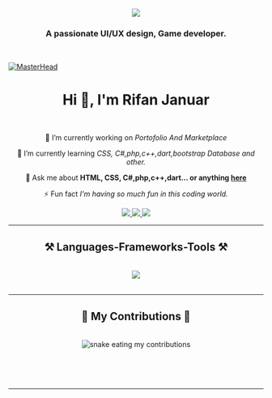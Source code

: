 <h1 align="center">
    <img src="https://readme-typing-svg.herokuapp.com/?font=Righteous&size=35&center=true&vCenter=true&width=500&height=70&duration=8000&lines=Hi+WELCOME+TO+GITHUB+ME!;+I'm.+RIFAN+JANUAR!;" />
</h1>

<h3 align="center">A passionate UI/UX design, Game developer.</h3>

<br/>

[![MasterHead](https://www.optimalvirtualemployee.com/wp-content/uploads/2023/01/front-end-development.gif)](https://rishavchanda.io)
<h1 align="center">Hi 👋, I'm Rifan Januar</h1>

<br/>
 <div align="center">

  🔭 I’m currently working on *Portofolio And Marketplace*
 
 🌱 I’m currently learning *CSS, C#,php,c++,dart,bootstrap Database and other.*

💬 Ask me about **HTML, CSS, C#,php,c++,dart... or anything [here](https://github.com/YuzakiOnly)**

⚡ Fun fact *I'm having so much fun in this coding world.*

 </div>
 
<div align="center"> 
  <a href="RZenka115@gmail.com">
    <img src="https://img.shields.io/badge/Gmail-333333?style=for-the-badge&logo=gmail&logoColor=red" />
  </a>
  <a href="#" target="_blank">
    <img src="https://img.shields.io/badge/LinkedIn-0077B5?style=for-the-badge&logo=linkedin&logoColor=white" target="_blank" />
  </a>
  <a href="https://github.com/RZenka115" target="_blank">
     <img src="https://img.shields.io/badge/Portfolio-FF5722?style=for-the-badge&logo=todoist&logoColor=white" target="_blank" /> <!-- sqlite, safari, google-chrome are other good icon options -->
  </a>
</div>

 <hr/>
 
<h2 align="center">⚒️ Languages-Frameworks-Tools ⚒️</h2>
<br/>
<div align="center">
    <img src="https://skillicons.dev/icons?i=bootstrap,cpp,html,css,laravel,dart,flutter,php,vscode" />
</div>

<br/>
<hr/>

<div align="center">
  <h2>🐍 My Contributions 🐍</h2>
  <br>
  <img alt="snake eating my contributions" src="https://raw.githubusercontent.com/rifanjanuar115/rifanjanuar/output/github-contribution-grid-snake.svg" />
  
  <br/><br/><br/>
</div>

<hr/>
